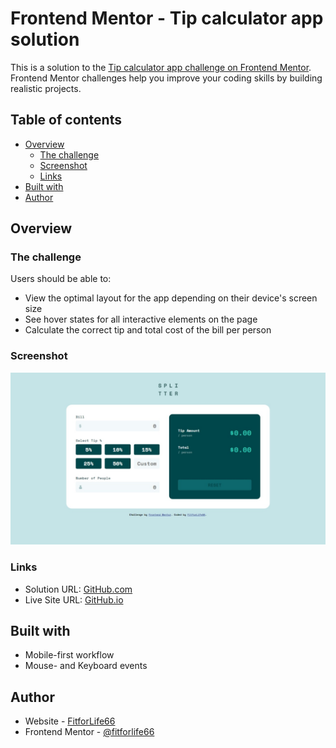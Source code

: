 # Frontend Mentor - Tip calculator app solution

This is a solution to the [Tip calculator app challenge on Frontend Mentor](https://www.frontendmentor.io/challenges/tip-calculator-app-ugJNGbJUX). Frontend Mentor challenges help you improve your coding skills by building realistic projects.

## Table of contents

- [Overview](#overview)
  - [The challenge](#the-challenge)
  - [Screenshot](#screenshot)
  - [Links](#links)
- [Built with](#built-with)
- [Author](#author)

## Overview

### The challenge

Users should be able to:

- View the optimal layout for the app depending on their device's screen size
- See hover states for all interactive elements on the page
- Calculate the correct tip and total cost of the bill per person

### Screenshot

![](./screenshot.jpeg)


### Links

- Solution URL: [GitHub.com](https://github.com/fitforlife66)
- Live Site URL: [GitHub.io](https://fitforlife66.github.io/tip-calculator/)

## Built with
- Mobile-first workflow
- Mouse- and Keyboard events


## Author

- Website - [FitforLife66](https://github.com/fitforlife66)
- Frontend Mentor - [@fitforlife66](https://www.frontendmentor.io/profile/fitforlife66)

